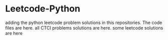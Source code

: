 # Leetcode-Python
adding the python leetcode problem solutions in this repositories. 
The code files are here.
all CTCI problems solutions are here.
some leetcode solutions are here









































































































































































































































































































































































































































































































































































































































































































































































































































































































































































































































































































































